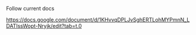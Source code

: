 

Follow current docs

https://docs.google.com/document/d/1KHvvqDPLJvSghERTLohMYPmnN_LDATIssWopt-Nryjk/edit?tab=t.0
